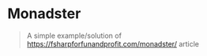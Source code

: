 Monadster
=========

> A simple example/solution of https://fsharpforfunandprofit.com/monadster/ article
